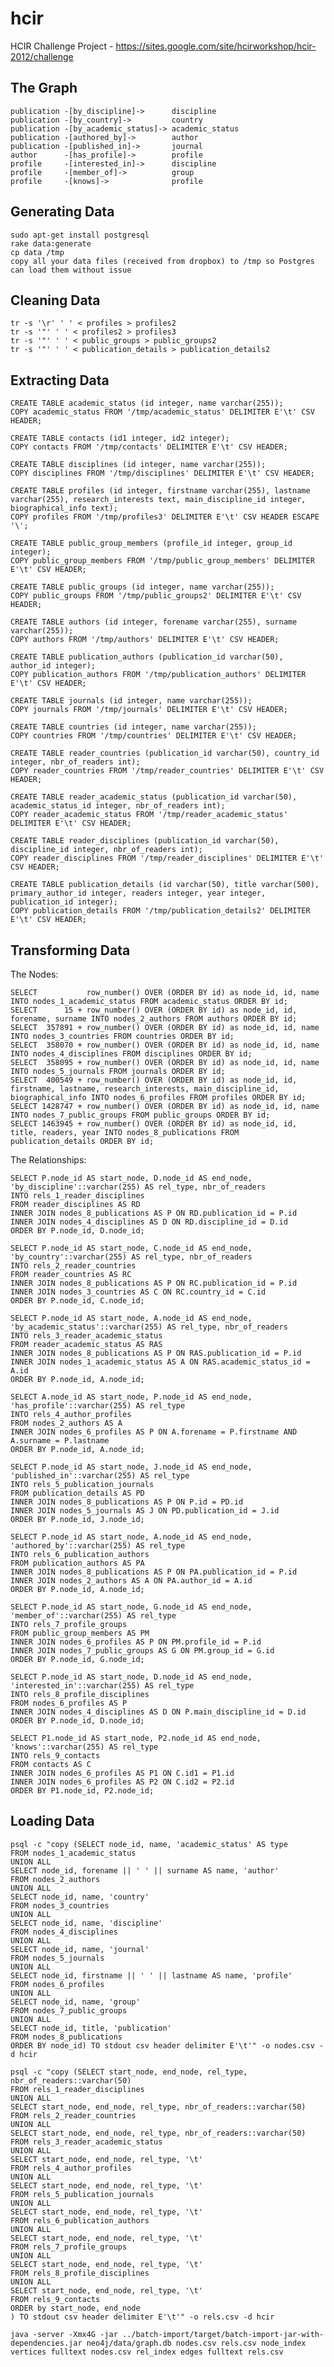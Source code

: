 hcir
====

HCIR Challenge Project - https://sites.google.com/site/hcirworkshop/hcir-2012/challenge


The Graph
---------

    publication -[by_discipline]->      discipline 
    publication -[by_country]->         country
    publication -[by_academic_status]-> academic_status
    publication -[authored_by]->        author
    publication -[published_in]->       journal
    author      -[has_profile]->        profile
    profile     -[interested_in]->      discipline      
    profile     -[member_of]->          group
    profile     -[knows]->              profile
    
    
Generating Data
------------

    sudo apt-get install postgresql
    rake data:generate
    cp data /tmp
    copy all your data files (received from dropbox) to /tmp so Postgres can load them without issue

Cleaning Data
-------------

    tr -s '\r' ' ' < profiles > profiles2
    tr -s '"' ' ' < profiles2 > profiles3
    tr -s '"' ' ' < public_groups > public_groups2
    tr -s '"' ' ' < publication_details > publication_details2


Extracting Data
---------------

	CREATE TABLE academic_status (id integer, name varchar(255));
	COPY academic_status FROM '/tmp/academic_status' DELIMITER E'\t' CSV HEADER;
	
	CREATE TABLE contacts (id1 integer, id2 integer);
	COPY contacts FROM '/tmp/contacts' DELIMITER E'\t' CSV HEADER;
	
	CREATE TABLE disciplines (id integer, name varchar(255));
	COPY disciplines FROM '/tmp/disciplines' DELIMITER E'\t' CSV HEADER;
	
	CREATE TABLE profiles (id integer, firstname varchar(255), lastname varchar(255), research_interests text, main_discipline_id integer, biographical_info text);
	COPY profiles FROM '/tmp/profiles3' DELIMITER E'\t' CSV HEADER ESCAPE '\';
	
	CREATE TABLE public_group_members (profile_id integer, group_id integer);
	COPY public_group_members FROM '/tmp/public_group_members' DELIMITER E'\t' CSV HEADER;
	
	CREATE TABLE public_groups (id integer, name varchar(255));
	COPY public_groups FROM '/tmp/public_groups2' DELIMITER E'\t' CSV HEADER;

	CREATE TABLE authors (id integer, forename varchar(255), surname varchar(255));
	COPY authors FROM '/tmp/authors' DELIMITER E'\t' CSV HEADER;

	CREATE TABLE publication_authors (publication_id varchar(50), author_id integer);
	COPY publication_authors FROM '/tmp/publication_authors' DELIMITER E'\t' CSV HEADER;

	CREATE TABLE journals (id integer, name varchar(255));
	COPY journals FROM '/tmp/journals' DELIMITER E'\t' CSV HEADER;

	CREATE TABLE countries (id integer, name varchar(255));
	COPY countries FROM '/tmp/countries' DELIMITER E'\t' CSV HEADER;

	CREATE TABLE reader_countries (publication_id varchar(50), country_id integer, nbr_of_readers int);
	COPY reader_countries FROM '/tmp/reader_countries' DELIMITER E'\t' CSV HEADER;

	CREATE TABLE reader_academic_status (publication_id varchar(50), academic_status_id integer, nbr_of_readers int);
	COPY reader_academic_status FROM '/tmp/reader_academic_status' DELIMITER E'\t' CSV HEADER;

	CREATE TABLE reader_disciplines (publication_id varchar(50), discipline_id integer, nbr_of_readers int);
	COPY reader_disciplines FROM '/tmp/reader_disciplines' DELIMITER E'\t' CSV HEADER;

	CREATE TABLE publication_details (id varchar(50), title varchar(500), primary_author_id integer, readers integer, year integer, publication_id integer);
	COPY publication_details FROM '/tmp/publication_details2' DELIMITER E'\t' CSV HEADER;


Transforming Data
-----------------

The Nodes:
   
    SELECT           row_number() OVER (ORDER BY id) as node_id, id, name INTO nodes_1_academic_status FROM academic_status ORDER BY id;
    SELECT      15 + row_number() OVER (ORDER BY id) as node_id, id, forename, surname INTO nodes_2_authors FROM authors ORDER BY id;
    SELECT  357891 + row_number() OVER (ORDER BY id) as node_id, id, name INTO nodes_3_countries FROM countries ORDER BY id;
    SELECT  358070 + row_number() OVER (ORDER BY id) as node_id, id, name INTO nodes_4_disciplines FROM disciplines ORDER BY id; 
    SELECT  358095 + row_number() OVER (ORDER BY id) as node_id, id, name INTO nodes_5_journals FROM journals ORDER BY id;
    SELECT  400549 + row_number() OVER (ORDER BY id) as node_id, id, firstname, lastname, research_interests, main_discipline_id, biographical_info INTO nodes_6_profiles FROM profiles ORDER BY id;
    SELECT 1428747 + row_number() OVER (ORDER BY id) as node_id, id, name INTO nodes_7_public_groups FROM public_groups ORDER BY id;
    SELECT 1463945 + row_number() OVER (ORDER BY id) as node_id, id, title, readers, year INTO nodes_8_publications FROM publication_details ORDER BY id;

The Relationships:

    SELECT P.node_id AS start_node, D.node_id AS end_node, 'by_discipline'::varchar(255) AS rel_type, nbr_of_readers
    INTO rels_1_reader_disciplines
    FROM reader_disciplines AS RD
    INNER JOIN nodes_8_publications AS P ON RD.publication_id = P.id
    INNER JOIN nodes_4_disciplines AS D ON RD.discipline_id = D.id
    ORDER BY P.node_id, D.node_id;

    SELECT P.node_id AS start_node, C.node_id AS end_node, 'by_country'::varchar(255) AS rel_type, nbr_of_readers
    INTO rels_2_reader_countries
    FROM reader_countries AS RC
    INNER JOIN nodes_8_publications AS P ON RC.publication_id = P.id
    INNER JOIN nodes_3_countries AS C ON RC.country_id = C.id
    ORDER BY P.node_id, C.node_id;

    SELECT P.node_id AS start_node, A.node_id AS end_node, 'by_academic_status'::varchar(255) AS rel_type, nbr_of_readers
    INTO rels_3_reader_academic_status
    FROM reader_academic_status AS RAS
    INNER JOIN nodes_8_publications AS P ON RAS.publication_id = P.id
    INNER JOIN nodes_1_academic_status AS A ON RAS.academic_status_id = A.id
    ORDER BY P.node_id, A.node_id;

    SELECT A.node_id AS start_node, P.node_id AS end_node, 'has_profile'::varchar(255) AS rel_type
    INTO rels_4_author_profiles
    FROM nodes_2_authors AS A
    INNER JOIN nodes_6_profiles AS P ON A.forename = P.firstname AND A.surname = P.lastname
    ORDER BY P.node_id, A.node_id;

    SELECT P.node_id AS start_node, J.node_id AS end_node, 'published_in'::varchar(255) AS rel_type
    INTO rels_5_publication_journals
    FROM publication_details AS PD
    INNER JOIN nodes_8_publications AS P ON P.id = PD.id
    INNER JOIN nodes_5_journals AS J ON PD.publication_id = J.id
    ORDER BY P.node_id, J.node_id;

    SELECT P.node_id AS start_node, A.node_id AS end_node, 'authored_by'::varchar(255) AS rel_type
    INTO rels_6_publication_authors
    FROM publication_authors AS PA
    INNER JOIN nodes_8_publications AS P ON PA.publication_id = P.id
    INNER JOIN nodes_2_authors AS A ON PA.author_id = A.id
    ORDER BY P.node_id, A.node_id;

    SELECT P.node_id AS start_node, G.node_id AS end_node, 'member_of'::varchar(255) AS rel_type
    INTO rels_7_profile_groups
    FROM public_group_members AS PM
    INNER JOIN nodes_6_profiles AS P ON PM.profile_id = P.id
    INNER JOIN nodes_7_public_groups AS G ON PM.group_id = G.id
    ORDER BY P.node_id, G.node_id;

    SELECT P.node_id AS start_node, D.node_id AS end_node, 'interested_in'::varchar(255) AS rel_type
    INTO rels_8_profile_disciplines
    FROM nodes_6_profiles AS P
    INNER JOIN nodes_4_disciplines AS D ON P.main_discipline_id = D.id
    ORDER BY P.node_id, D.node_id;

    SELECT P1.node_id AS start_node, P2.node_id AS end_node, 'knows'::varchar(255) AS rel_type
    INTO rels_9_contacts
    FROM contacts AS C
    INNER JOIN nodes_6_profiles AS P1 ON C.id1 = P1.id
    INNER JOIN nodes_6_profiles AS P2 ON C.id2 = P2.id
    ORDER BY P1.node_id, P2.node_id;

Loading Data
------------

	psql -c "copy (SELECT node_id, name, 'academic_status' AS type
	FROM nodes_1_academic_status
	UNION ALL
	SELECT node_id, forename || ' ' || surname AS name, 'author'
	FROM nodes_2_authors
	UNION ALL
	SELECT node_id, name, 'country'
	FROM nodes_3_countries
	UNION ALL
	SELECT node_id, name, 'discipline'
	FROM nodes_4_disciplines
	UNION ALL
	SELECT node_id, name, 'journal'
	FROM nodes_5_journals
	UNION ALL
	SELECT node_id, firstname || ' ' || lastname AS name, 'profile'
	FROM nodes_6_profiles
	UNION ALL
	SELECT node_id, name, 'group'
	FROM nodes_7_public_groups
	UNION ALL
	SELECT node_id, title, 'publication'
	FROM nodes_8_publications
	ORDER BY node_id) TO stdout csv header delimiter E'\t'" -o nodes.csv -d hcir

	psql -c "copy (SELECT start_node, end_node, rel_type, nbr_of_readers::varchar(50)
	FROM rels_1_reader_disciplines
	UNION ALL
	SELECT start_node, end_node, rel_type, nbr_of_readers::varchar(50)
	FROM rels_2_reader_countries
	UNION ALL
	SELECT start_node, end_node, rel_type, nbr_of_readers::varchar(50)
	FROM rels_3_reader_academic_status
	UNION ALL
	SELECT start_node, end_node, rel_type, '\t'
	FROM rels_4_author_profiles
	UNION ALL
	SELECT start_node, end_node, rel_type, '\t'
	FROM rels_5_publication_journals
	UNION ALL
	SELECT start_node, end_node, rel_type, '\t'
	FROM rels_6_publication_authors
	UNION ALL
	SELECT start_node, end_node, rel_type, '\t'
	FROM rels_7_profile_groups
	UNION ALL
	SELECT start_node, end_node, rel_type, '\t'
	FROM rels_8_profile_disciplines
	UNION ALL
	SELECT start_node, end_node, rel_type, '\t'
	FROM rels_9_contacts
	ORDER by start_node, end_node
	) TO stdout csv header delimiter E'\t'" -o rels.csv -d hcir

	java -server -Xmx4G -jar ../batch-import/target/batch-import-jar-with-dependencies.jar neo4j/data/graph.db nodes.csv rels.csv node_index vertices fulltext nodes.csv rel_index edges fulltext rels.csv
